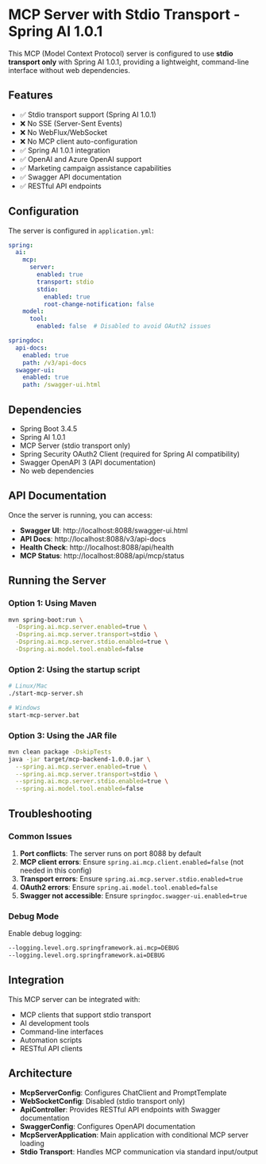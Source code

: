 # MCP Server with Stdio Transport - Spring AI 1.0.1

This MCP (Model Context Protocol) server is configured to use **stdio transport only** with Spring AI 1.0.1, providing a lightweight, command-line interface without web dependencies.

## Features

- ✅ Stdio transport support (Spring AI 1.0.1)
- ❌ No SSE (Server-Sent Events) 
- ❌ No WebFlux/WebSocket
- ❌ No MCP client auto-configuration
- ✅ Spring AI 1.0.1 integration
- ✅ OpenAI and Azure OpenAI support
- ✅ Marketing campaign assistance capabilities
- ✅ Swagger API documentation
- ✅ RESTful API endpoints

## Configuration

The server is configured in `application.yml`:

```yaml
spring:
  ai:
    mcp:
      server:
        enabled: true
        transport: stdio
        stdio:
          enabled: true
          root-change-notification: false
    model:
      tool:
        enabled: false  # Disabled to avoid OAuth2 issues

springdoc:
  api-docs:
    enabled: true
    path: /v3/api-docs
  swagger-ui:
    enabled: true
    path: /swagger-ui.html
```

## Dependencies

- Spring Boot 3.4.5
- Spring AI 1.0.1
- MCP Server (stdio transport only)
- Spring Security OAuth2 Client (required for Spring AI compatibility)
- Swagger OpenAPI 3 (API documentation)
- No web dependencies

## API Documentation

Once the server is running, you can access:

- **Swagger UI**: http://localhost:8088/swagger-ui.html
- **API Docs**: http://localhost:8088/v3/api-docs
- **Health Check**: http://localhost:8088/api/health
- **MCP Status**: http://localhost:8088/api/mcp/status

## Running the Server

### Option 1: Using Maven
```bash
mvn spring-boot:run \
  -Dspring.ai.mcp.server.enabled=true \
  -Dspring.ai.mcp.server.transport=stdio \
  -Dspring.ai.mcp.server.stdio.enabled=true \
  -Dspring.ai.model.tool.enabled=false
```

### Option 2: Using the startup script
```bash
# Linux/Mac
./start-mcp-server.sh

# Windows
start-mcp-server.bat
```

### Option 3: Using the JAR file
```bash
mvn clean package -DskipTests
java -jar target/mcp-backend-1.0.0.jar \
  --spring.ai.mcp.server.enabled=true \
  --spring.ai.mcp.server.transport=stdio \
  --spring.ai.mcp.server.stdio.enabled=true \
  --spring.ai.model.tool.enabled=false
```

## Troubleshooting

### Common Issues

1. **Port conflicts**: The server runs on port 8088 by default
2. **MCP client errors**: Ensure `spring.ai.mcp.client.enabled=false` (not needed in this config)
3. **Transport errors**: Ensure `spring.ai.mcp.server.stdio.enabled=true`
4. **OAuth2 errors**: Ensure `spring.ai.model.tool.enabled=false`
5. **Swagger not accessible**: Ensure `springdoc.swagger-ui.enabled=true`

### Debug Mode

Enable debug logging:
```bash
--logging.level.org.springframework.ai.mcp=DEBUG
--logging.level.org.springframework.ai=DEBUG
```

## Integration

This MCP server can be integrated with:
- MCP clients that support stdio transport
- AI development tools
- Command-line interfaces
- Automation scripts
- RESTful API clients

## Architecture

- **McpServerConfig**: Configures ChatClient and PromptTemplate
- **WebSocketConfig**: Disabled (stdio transport only)
- **ApiController**: Provides RESTful API endpoints with Swagger documentation
- **SwaggerConfig**: Configures OpenAPI documentation
- **McpServerApplication**: Main application with conditional MCP server loading
- **Stdio Transport**: Handles MCP communication via standard input/output
